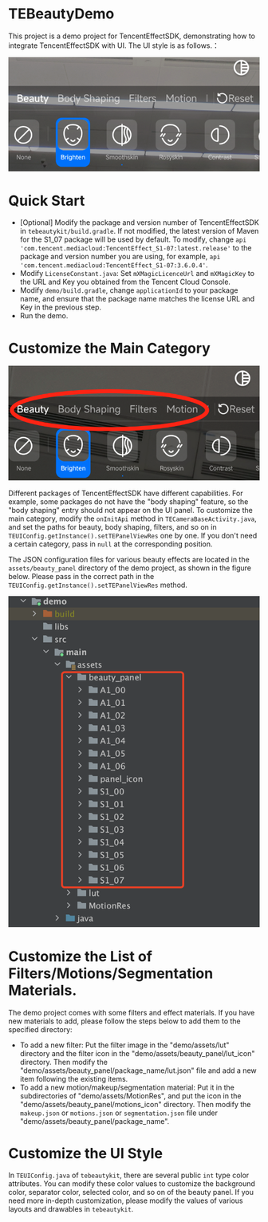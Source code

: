 # TEBeautyDemo

This project is a demo project for TencentEffectSDK, demonstrating how to integrate TencentEffectSDK with UI. The UI style is as follows.：

![20240422-174738@2x](./doc/20240423-112354@2x.png)



# Quick Start

- [Optional] Modify the package and version number of TencentEffectSDK in `tebeautykit/build.gradle`. If not modified, the latest version of Maven for the S1_07 package will be used by default. To modify, change `api 'com.tencent.mediacloud:TencentEffect_S1-07:latest.release'` to the package and version number you are using, for example, `api 'com.tencent.mediacloud:TencentEffect_S1-07:3.6.0.4'`.
- Modify `LicenseConstant.java`: Set `mXMagicLicenceUrl` and `mXMagicKey` to the URL and Key you obtained from the Tencent Cloud Console.
- Modify `demo/build.gradle`, change `applicationId` to your package name, and ensure that the package name matches the license URL and Key in the previous step.
- Run the demo.

# Customize the Main Category

![](./doc/20240423-112455@2x.png)

Different packages of TencentEffectSDK have different capabilities. For example, some packages do not have the "body shaping" feature, so the "body shaping" entry should not appear on the UI panel. To customize the main category, modify the `onInitApi` method in `TECameraBaseActivity.java`, and set the paths for beauty, body shaping, filters, and so on in `TEUIConfig.getInstance().setTEPanelViewRes` one by one. If you don't need a certain category, pass in `null` at the corresponding position.

The JSON configuration files for various beauty effects are located in the `assets/beauty_panel` directory of the demo project, as shown in the figure below. Please pass in the correct path in the `TEUIConfig.getInstance().setTEPanelViewRes` method. 

![cb2fccb9-16f8-45dd-8254-27eb8acf2a38](./doc/cb2fccb9-16f8-45dd-8254-27eb8acf2a38.png)

# Customize the List of Filters/Motions/Segmentation Materials.

The demo project comes with some filters and effect materials. If you have new materials to add, please follow the steps below to add them to the specified directory:

- To add a new filter: Put the filter image in the "demo/assets/lut" directory and the filter icon in the "demo/assets/beauty_panel/lut_icon" directory. Then modify the "demo/assets/beauty_panel/package_name/lut.json" file and add a new item following the existing items.
- To add a new motion/makeup/segmentation material: Put it in the subdirectories of "demo/assets/MotionRes", and put the icon in the "demo/assets/beauty_panel/motions_icon" directory. Then modify the `makeup.json` or `motions.json` or `segmentation.json` file under "demo/assets/beauty_panel/package_name".

# Customize the UI Style

In `TEUIConfig.java` of `tebeautykit`, there are several public `int` type color attributes. You can modify these color values to customize the background color, separator color, selected color, and so on of the beauty panel. If you need more in-depth customization, please modify the values of various layouts and drawables in `tebeautykit`.